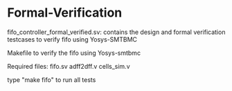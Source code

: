 # Formal-Verification
fifo_controller_formal_verified.sv: contains the design and formal verification testcases to verify 
	 fifo using Yosys-SMTBMC

Makefile to verify the fifo using Yosys-smtbmc

Required files: fifo.sv
	            	adff2dff.v
		            cells_sim.v

type "make fifo" to run all tests


